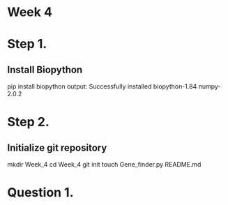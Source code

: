 # Week 4 

# Step 1. 

## Install Biopython 
pip install biopython
output: Successfully installed biopython-1.84 numpy-2.0.2
# Step 2. 

## Initialize git repository 
mkdir Week_4
cd Week_4
git init
touch Gene_finder.py README.md

# Question 1. 
## 
